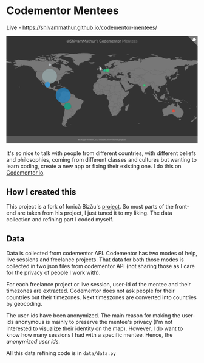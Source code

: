 # Codementor Mentees

**Live** - https://shivammathur.github.io/codementor-mentees/

<img src="cover.png">

It's so nice to talk with people from different countries, with different beliefs and philosophies, coming from different classes and cultures but wanting to learn coding, create a new app or fixing their existing one.
I do this on [Codementor.io](https://codementor.io/shivammathur).

## How I created this

This project is a fork of Ionică Bizău's [project](https://github.com/IonicaBizau/my-mentees). So most parts of the front-end are taken from his project, I just tuned it to my liking. The data collection and refining part I coded myself.

## Data
Data is collected from codementor API. Codementor has two modes of help, live sessions and freelance projects. That data for both those modes is collected in two json files from codementor API (not sharing those as I care for the privacy of people I work with).

For each freelance project or live session, user-id of the mentee and their timezones are extracted. Codementor does not ask people for their countries but their timezones. Next timeszones are converted into countries by geocoding. 

The user-ids have been anonymized. The main reason for making the user-ids anonymous is mainly to preserve the mentee's privacy (I'm not interested to visualize their identity on the map). However, I do want to know how many sessions I had with a specific mentee. Hence, the *anonymized user ids*.

All this data refining code is in `data/data.py`
